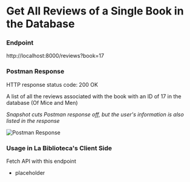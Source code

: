 # Get All Reviews of a Single Book in the Database

### Endpoint

http://localhost:8000/reviews?book=17

### Postman Response

HTTP response status code: 200 OK

A list of all the reviews associated with the book with an ID of 17 in the database (Of Mice and Men) 

*Snapshot cuts Postman response off, but the user's information is also listed in the response*

![Postman Response](https://user-images.githubusercontent.com/98675776/225178805-01bc3596-f493-408b-86fa-6200ccb31262.png)

### Usage in La Biblioteca's Client Side
Fetch API with this endpoint
- placeholder
